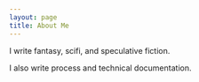 ```yaml
---
layout: page
title: About Me
---
```


I write fantasy, scifi, and speculative fiction.

I also write process and technical documentation.
